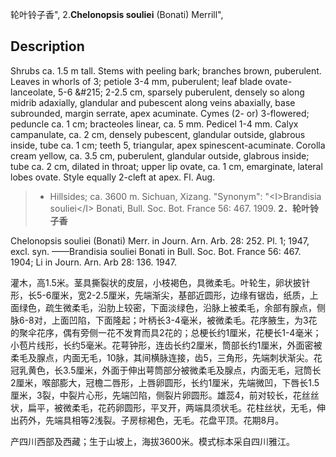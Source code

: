 轮叶铃子香",
2.**Chelonopsis souliei** (Bonati) Merrill",

## Description
Shrubs ca. 1.5 m tall. Stems with peeling bark; branches brown, puberulent. Leaves in whorls of 3; petiole 3-4 mm, puberulent; leaf blade ovate-lanceolate, 5-6 &amp;#215; 2-2.5 cm, sparsely puberulent, densely so along midrib adaxially, glandular and pubescent along veins abaxially, base subrounded, margin serrate, apex acuminate. Cymes (2- or) 3-flowered; peduncle ca. 1 cm; bracteoles linear, ca. 5 mm. Pedicel 1-4 mm. Calyx campanulate, ca. 2 cm, densely pubescent, glandular outside, glabrous inside, tube ca. 1 cm; teeth 5, triangular, apex spinescent-acuminate. Corolla cream yellow, ca. 3.5 cm, puberulent, glandular outside, glabrous inside; tube ca. 2 cm, dilated in throat; upper lip ovate, ca. 1 cm, emarginate, lateral lobes ovate. Style equally 2-cleft at apex. Fl. Aug.

> * Hillsides; ca. 3600 m. Sichuan, Xizang.
  "Synonym": "&lt;I&gt;Brandisia souliei&lt;/I&gt; Bonati, Bull. Soc. Bot. France 56: 467. 1909.
**2．轮叶铃子香**

Chelonopsis souliei (Bonati) Merr. in Journ. Arn. Arb. 28: 252. Pl. 1; 1947, excl. syn. ——Brandisia souliei Bonati in Bull. Soc. Bot. France 56: 467. 1904; Li in Journ. Arn. Arb 28: 136. 1947.

灌木，高1.5米。茎具撕裂状的皮层，小枝褐色，具微柔毛。叶轮生，卵状披针形，长5-6厘米，宽2-2.5厘米，先端渐尖，基部近圆形，边缘有锯齿，纸质，上面绿色，疏生微柔毛，沿肋上较密，下面淡绿色，沿脉上被柔毛，余部有腺点，侧脉6-8对，上面凹陷，下面隆起；叶柄长3-4毫米，被微柔毛。花序腋生，为3花的聚伞花序，偶有旁侧一花不发育而具2花的；总梗长约1厘米，花梗长1-4毫米；小苞片线形，长约5毫米。花萼钟形，连齿长约2厘米，筒部长约1厘米，外面密被柔毛及腺点，内面无毛，10脉，其间横脉连接，齿5，三角形，先端刺状渐尖。花冠乳黄色，长3.5厘米，外面于伸出萼筒部分被微柔毛及腺点，内面无毛，冠筒长2厘米，喉部膨大，冠檐二唇形，上唇卵圆形，长约1厘米，先端微凹，下唇长1.5厘米，3裂，中裂片心形，先端凹陷，侧裂片卵圆形。雄蕊4，前对较长，花丝丝状，扁平，被微柔毛，花药卵圆形，平叉开，两端具须状毛。花柱丝状，无毛，伸出药外，先端具相等2浅裂。子房棕褐色，无毛。花盘平顶。花期8月。

产四川西部及西藏；生于山坡上，海拔3600米。模式标本采自四川雅江。
